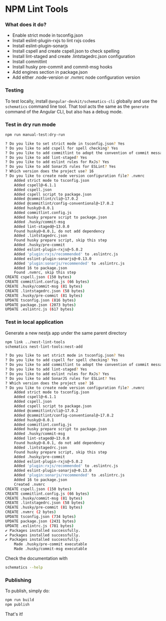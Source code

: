 # NPM Lint Tools


### What does it do?

- Enable strict mode in tsconfig.json
- Install eslint-plugin-rxjs to lint rxjs codes
- Install eslint-plugin-sonarjs
- Install cspell and create cspell.json to check spelling
- Install lint-staged and create .lintstagedrc.json configuration
- Install commitlint
- Install husky pre-commit and commit-msg hooks
- Add engines section in package.json
- Add either .node-version or .nvmrc node configuration version

### Testing

To test locally, install `@angular-devkit/schematics-cli` globally and use the `schematics` command line tool. That tool acts the same as the `generate` command of the Angular CLI, but also has a debug mode.

### Test in dry run mode

```bash
npm run manual-test:dry-run
```

``` bash
? Do you like to set strict mode in tsconfig.json? Yes
? Do you like to add cspell for spell checking? Yes
? Do you like to add commitlint to adopt the convention of commit message? Yes
? Do you like to add lint-staged? Yes
? Do you like to add eslint rules for RxJs? Yes
? Do you like to add SonarJS rules for ESLint? Yes
? Which version does the project use? 16
? Do you like to create node version configuration file? .nvmrc
    Added strict mode to tsconfig.json
    Added cspell@~6.1.1
    Added cspell.json
    Added cspell script to package.json
    Added @commitlint/cli@~17.0.2
    Added @commitlint/config-conventional@~17.0.2
    Added husky@~8.0.1
    Added commitlint.config.js
    Added husky prepare script to package.json
    Added .husky/commit-msg
    Added lint-staged@~13.0.0
    Found husky@~8.0.1, do not add dependency
    Added .lintstagedrc.json
    Found husky prepare script, skip this step
    Added .husky/pre-commit
    Added eslint-plugin-rxjs@~5.0.2
    Added 'plugin:rxjs/recommended' to .eslintrc.js
    Added eslint-plugin-sonarjs@~0.13.0
    Added 'plugin:sonarjs/recommended' to .eslintrc.js
    Added 16 to package.json
    Found .nvmrc, skip this step
CREATE cspell.json (150 bytes)
CREATE commitlint.config.js (66 bytes)
CREATE .husky/commit-msg (81 bytes)
CREATE .lintstagedrc.json (58 bytes)
CREATE .husky/pre-commit (81 bytes)
UPDATE tsconfig.json (816 bytes)
UPDATE package.json (2073 bytes)
UPDATE .eslintrc.js (617 bytes)
```

### Test in local application

Generate a new nestjs app under the same parent directory

```bash
npm link ../nest-lint-tools
schematics nest-lint-tools:nest-add
```

``` bash
? Do you like to set strict mode in tsconfig.json? Yes
? Do you like to add cspell for spell checking? Yes
? Do you like to add commitlint to adopt the convention of commit message? Yes
? Do you like to add lint-staged? Yes
? Do you like to add eslint rules for RxJs? Yes
? Do you like to add SonarJS rules for ESLint? Yes
? Which version does the project use? 16
? Do you like to create node version configuration file? .nvmrc
    Added strict mode to tsconfig.json
    Added cspell@~6.1.1
    Added cspell.json
    Added cspell script to package.json
    Added @commitlint/cli@~17.0.2
    Added @commitlint/config-conventional@~17.0.2
    Added husky@~8.0.1
    Added commitlint.config.js
    Added husky prepare script to package.json
    Added .husky/commit-msg
    Added lint-staged@~13.0.0
    Found husky@~8.0.1, do not add dependency
    Added .lintstagedrc.json
    Found husky prepare script, skip this step
    Added .husky/pre-commit
    Added eslint-plugin-rxjs@~5.0.2
    Added 'plugin:rxjs/recommended' to .eslintrc.js
    Added eslint-plugin-sonarjs@~0.13.0
    Added 'plugin:sonarjs/recommended' to .eslintrc.js
    Added 16 to package.json
    Created .nvmrc
CREATE cspell.json (150 bytes)
CREATE commitlint.config.js (66 bytes)
CREATE .husky/commit-msg (81 bytes)
CREATE .lintstagedrc.json (58 bytes)
CREATE .husky/pre-commit (81 bytes)
CREATE .nvmrc (2 bytes)
UPDATE tsconfig.json (734 bytes)
UPDATE package.json (2431 bytes)
UPDATE .eslintrc.js (781 bytes)
✔ Packages installed successfully.
✔ Packages installed successfully.
✔ Packages installed successfully.
    Made .husky/pre-commit executable
    Made .husky/commit-msg executable
```

Check the documentation with

```bash
schematics --help
```


### Publishing

To publish, simply do:

```bash
npm run build
npm publish
```

That's it!
